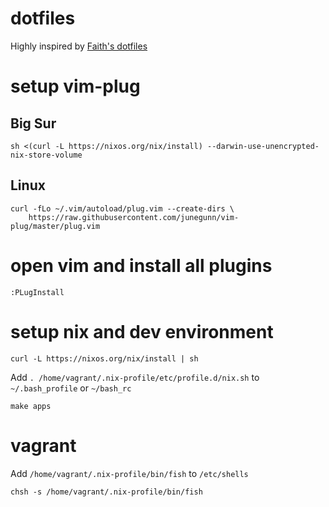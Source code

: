 # dotfiles

Highly inspired by [Faith's dotfiles](http://github.com/fatih/dotfiles)

# setup vim-plug

## Big Sur

```
sh <(curl -L https://nixos.org/nix/install) --darwin-use-unencrypted-nix-store-volume
```

## Linux

```
curl -fLo ~/.vim/autoload/plug.vim --create-dirs \
    https://raw.githubusercontent.com/junegunn/vim-plug/master/plug.vim
```

# open vim and install all plugins

```
:PLugInstall
```

# setup nix and dev environment

```
curl -L https://nixos.org/nix/install | sh
```

Add `. /home/vagrant/.nix-profile/etc/profile.d/nix.sh` to `~/.bash_profile` or `~/bash_rc`

```
make apps
```

# vagrant

Add `/home/vagrant/.nix-profile/bin/fish` to `/etc/shells`

```
chsh -s /home/vagrant/.nix-profile/bin/fish
```
